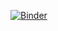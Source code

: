 
[![Binder](https://mybinder.org/badge_logo.svg)](https://mybinder.org/v2/gh/afunktamu/NASA_DPR_Mentorship_2022.git/HEAD?labpath=West_Africa%2Fplot_Cote_DIvoire_monthly_rainfall_files.ipynb)
